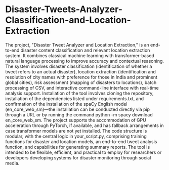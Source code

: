 # Disaster-Tweets-Analyzer-Classification-and-Location-Extraction
The project, "Disaster Tweet Analyzer and Location Extraction," is an end-to-end disaster content classification and relevant location extraction system. It combines classical machine learning with transformer-based natural language processing to improve accuracy and contextual reasoning. The system involves disaster classification (identification of whether a tweet refers to an actual disaster), location extraction (identification and resolution of city names with preference for those in India and prominent global cities), risk assessment (mapping of disasters to locations), batch processing of CSV, and interactive command-line interface with real-time analysis support. Installation of the tool involves cloning the repository, installation of the dependencies listed under requirements.txt, and confirmation of the installation of the spaCy English model (en_core_web_sm)—the installation can be conducted directly via pip through a URL or by running the command python -m spacy download en_core_web_sm. The project supports the accommodation of GPU acceleration through PyTorch, if available, and has fallback arrangements in case transformer models are not yet installed. The code structure is modular, with the central logic in your_script.py, comprising training functions for disaster and location models, an end-to-end tweet analysis function, and capabilities for generating summary reports. The tool is intended to be flexible, efficient, and practical to employ for researchers or developers developing systems for disaster monitoring through social media.
